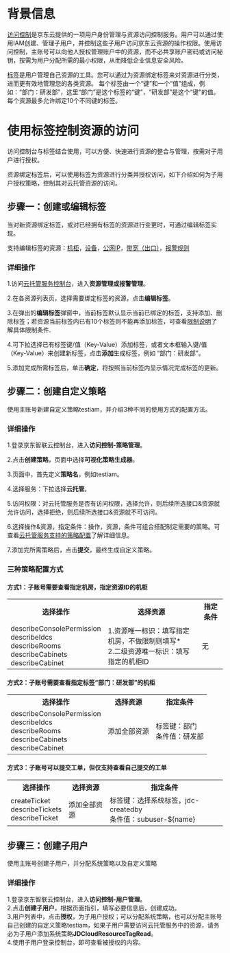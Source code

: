 # 背景信息
[访问控制](https://docs.jdcloud.com/cn/iam/product-overview)是京东云提供的一项用户身份管理与资源访问控制服务。用户可以通过使用IAM创建、管理子用户，并控制这些子用户访问京东云资源的操作权限。使用访问控制，主账号可以向他人授权管理账户中的资源，而不必共享账户密码或访问秘钥，按需为用户分配所需的最小权限，从而降低企业信息安全风险。

[标签](https://docs.jdcloud.com/cn/tag-service/product-overview)是用户管理自己资源的工具。您可以通过为资源绑定标签来对资源进行分类，进而更有效地管理您的各类资源。 每个标签由一个“键”和一个“值”组成，例如：“部门：研发部”，这里“部门”是这个标签的“键”，“研发部”是这个“键”的值。 每个资源最多允许绑定10个不同键的标签。</br>

# 使用标签控制资源的访问
访问控制台与标签结合使用，可以方便、快速进行资源的整合与管理，按需对子用户进行授权。</br>

资源绑定标签后，可以使用标签为资源进行分类并授权访问，如下介绍如何为子用户授权策略，控制其对云托管资源的访问。</br>

## 步骤一：创建或编辑标签
当对新资源绑定标签，或对已经拥有标签的资源进行变更时，可通过编辑标签实现。</br>

支持编辑标签的资源：[机柜](../Resources-Management/View-Cabinet-List.md)，[设备](../Resources-Management/View-Device-List.md)，[公网IP](../Resources-Management/View-ipAddress-List.md)，[带宽（出口）](../Resources-Management/View-Bandwidth-List.md)，[报警规则](../Alarm-Management/View-Alarm-Rules.md)</br>

### 详细操作
1.访问[云托管服务控制台](https://ccs-console.jdcloud.com/cabinet/list)，进入**资源管理或报警管理**。</br>

2.在各资源列表页，选择需要绑定标签的资源，点击**编辑标签**。</br>

3.在弹出的**编辑标签**弹窗中，当前标签默认显示当前已绑定的标签，支持添加、删除标签；若资源当前标签内已有10个标签则不能再添加标签，可查看[限制说明](https://docs.jdcloud.com/cn/tag-service/restrictions)了解具体限制条件.</br>

4.可下拉选择已有标签键/值（Key-Value）添加标签，或者文本框输入键/值（Key-Value）来创建新标签，点击**添加**生成标签，例如 “部门：研发部”。</br>

5.添加完成所需标签后，单击**确定**，将按照当前标签内显示情况完成标签的更新。</br>

## 步骤二：创建自定义策略
使用主账号新建自定义策略testiam，并介绍3种不同的使用方式的配置方法。

### 详细操作
1.登录京东智联云控制台，进入**访问控制-策略管理**。</br>

2.点击**创建策略**，页面中选择**可视化策略生成器**。</br>

3.页面中，首先定义**策略名**，例如testiam。</br>

4.选择服务：下拉选择**云托管**。</br>

5.访问权限：对云托管服务是否有访问权限，选择允许，则后续所选接口&资源就允许访问，选择拒绝，则后续所选接口&资源就不可访问。</br>

6.选择操作&资源，指定条件：操作，资源，条件可组合搭配制定需要的策略。可查看[云托管服务支持的策略配置](Policy-List.md)了解详细信息。</br>

7.添加完所需策略后，点击**提交**，最终生成自定义策略。

### 三种策略配置方式
#### 方式1：子账号需要查看指定机房，指定资源ID的机柜
<table>
	<tr>
	    <th>选择操作</th>
	    <th>选择资源</th>
	    <th>指定条件</th>  
	</tr>
	<tr>
	    <td>describeConsolePermission</br>
      describeIdcs</br>
      describeRooms</br>
      describeCabinets</br>
      describeCabinet</td>
	    <td>1.资源唯一标识：填写指定机房，不做限制则填写*</br>
      2.二级资源唯一标识：填写指定的机柜ID</td>
	    <td>无</td>
	</tr>
</table>

#### 方式2：子账号需要查看指定标签“部门：研发部”的机柜
<table>
	<tr>
	    <th>选择操作</th>
	    <th>选择资源</th>
	    <th>指定条件</th>  
	</tr>
	<tr>
	    <td>describeConsolePermission</br>describeIdcs</br>describeRooms</br>describeCabinets</br>describeCabinet</td>
	    <td>添加全部资源</td>
	    <td>标签键：部门</br>条件值：研发部</td>
	</tr>
</table>

#### 方式3：子账号可以提交工单，但仅支持查看自己提交的工单
<table>
	<tr>
	    <th>选择操作</th>
	    <th>选择资源</th>
	    <th>指定条件</th>  
	</tr>
	<tr>
	    <td>createTicket</br>describeTickets</br>describeTicket</td>
	    <td>添加全部资源</td>
	    <td>标签键：选择系统标签，jdc-createdby</br>条件值：subuser-${name}</td>
	</tr>
</table>


## 步骤三：创建子用户
使用主账号创建子用户，并分配系统策略以及自定义策略
### 详细操作
1.登录京东智联云控制台，进入**访问控制-用户管理**。</br>
2.点击**创建子用户**，根据页面指引，填写必要信息后，创建成功。</br>
3.用户列表中，点击**授权**，为子用户授权；可以分配系统策略，也可以分配主账号自己创建的自定义策略testiam，如果子用户需要访问云托管服务中的资源，请务必为子用户添加系统策略**JDCloudResourceTagRead**。</br>
4.使用子用户登录控制台，即可查看被授权的内容。</br>


